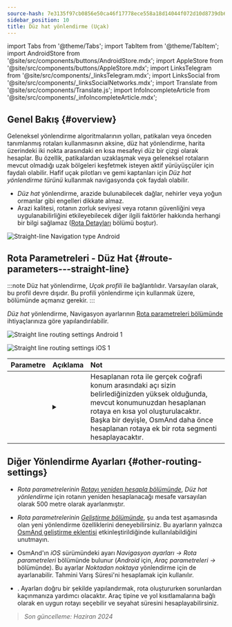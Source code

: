 ```yaml
---
source-hash: 7e3135f97cb0856e50ca46f17778ece558a18d14044f072d10d8739db6285192
sidebar_position: 10
title: Düz hat yönlendirme (Uçak)
---
```

import Tabs from '@theme/Tabs';
import TabItem from '@theme/TabItem';
import AndroidStore from '@site/src/components/buttons/AndroidStore.mdx';
import AppleStore from '@site/src/components/buttons/AppleStore.mdx';
import LinksTelegram from '@site/src/components/_linksTelegram.mdx';
import LinksSocial from '@site/src/components/_linksSocialNetworks.mdx';
import Translate from '@site/src/components/Translate.js';
import InfoIncompleteArticle from '@site/src/components/_infoIncompleteArticle.mdx';


<InfoIncompleteArticle/>


## Genel Bakış {#overview}

Geleneksel yönlendirme algoritmalarının yolları, patikaları veya önceden tanımlanmış rotaları kullanmasının aksine, düz hat yönlendirme, harita üzerindeki iki nokta arasındaki en kısa mesafeyi düz bir çizgi olarak hesaplar. Bu özellik, patikalardan uzaklaşmak veya geleneksel rotaların mevcut olmadığı uzak bölgeleri keşfetmek isteyen aktif yürüyüşçüler için faydalı olabilir. Hafif uçak pilotları ve gemi kaptanları için *Düz hat yönlendirme türünü* kullanmak navigasyonda çok faydalı olabilir.

<!-- ![Straight line Navigation example Android 1](@site/static/img/navigation/routing/straight_line_routing_andr_1.png) ![Straight line Navigation example Android 1](@site/static/img/navigation/routing/straight_line_routing_andr_2.png) -->

- *Düz hat* yönlendirme, arazide bulunabilecek dağlar, nehirler veya yoğun ormanlar gibi engelleri dikkate almaz.
- Arazi kalitesi, rotanın zorluk seviyesi veya rotanın güvenliğini veya uygulanabilirliğini etkileyebilecek diğer ilgili faktörler hakkında herhangi bir bilgi sağlamaz ([Rota Detayları](../setup/route-details.md) bölümü boştur).

![Straight-line Navigation type Android](@site/static/img/navigation/routing/straight_line_routing_andr.png)


## Rota Parametreleri - Düz Hat {#route-parameters---straight-line}

:::note
Düz hat yönlendirme, *Uçak profili* ile bağlantılıdır. Varsayılan olarak, bu profil devre dışıdır. Bu profili yönlendirme için kullanmak üzere, *<Translate android="true" ids="shared_string_menu,shared_string_settings,application_profiles"/>* bölümünde açmanız gerekir.
:::

*Düz hat* yönlendirme, Navigasyon ayarlarının [Rota parametreleri bölümünde](../guidance/navigation-settings.md#route-parameters) ihtiyaçlarınıza göre yapılandırılabilir.

<Tabs groupId="operating-systems" queryString="operating-systems">

<TabItem value="android" label="Android">

![Straight line routing settings Android 1](@site/static/img/navigation/routing/aircraft_routing_andr.png)

</TabItem>

<TabItem value="ios" label="iOS">

![Straight line routing settings iOS 1](@site/static/img/navigation/routing/straight_line_ios.png)

</TabItem>

</Tabs>

| Parametre | Açıklama | Not |
|:------------|:---------------|:---------------|
| *<Translate android="true" ids="recalc_angle_dialog_title"/>* | <details><summary> <Translate android="true" ids="recalc_angle_dialog_descr"/> </summary>![Straight line recalculation Android](@site/static/img/navigation/routing/straight_line_recalculation_andr.png) </details> | Hesaplanan rota ile gerçek coğrafi konum arasındaki açı sizin belirlediğinizden yüksek olduğunda, mevcut konumunuzdan hesaplanan rotaya en kısa yol oluşturulacaktır. Başka bir deyişle, OsmAnd daha önce hesaplanan rotaya ek bir rota segmenti hesaplayacaktır. |


## Diğer Yönlendirme Ayarları {#other-routing-settings}

- *Rota parametrelerinin* [*Rotayı yeniden hesapla bölümünde*](../../navigation/guidance/navigation-settings.md#recalculate-route), *Düz hat yönlendirme* için rotanın yeniden hesaplanacağı mesafe varsayılan olarak 500 metre olarak ayarlanmıştır.

- *Rota parametrelerinin* [*Geliştirme bölümünde*](../guidance/navigation-settings.md#development-settings), şu anda test aşamasında olan yeni yönlendirme özelliklerini deneyebilirsiniz. Bu ayarların yalnızca [OsmAnd geliştirme eklentisi](../../plugins/development.md) etkinleştirildiğinde kullanılabildiğini unutmayın.

- OsmAnd'ın *iOS* sürümündeki *[<Translate ios="true" ids="road_speeds"/>](../guidance/navigation-settings.md#road-speeds)* ayarı *Navigasyon ayarları → Rota parametreleri* bölümünde bulunur (*Android* için, *Araç parametreleri → [<Translate android="true" ids="default_speed_setting_title"/>](../guidance/navigation-settings.md#default-speed--road-speeds)* bölümünde). Bu ayarlar *Noktadan noktaya* yönlendirme için de ayarlanabilir. Tahmini Varış Süresi'ni hesaplamak için kullanılır.

- *[<Translate ios="true" ids="vehicle_parameters"/>](../guidance/navigation-settings.md#vehicle-parameters)*. Ayarları doğru bir şekilde yapılandırmak, rota oluştururken sorunlardan kaçınmanıza yardımcı olacaktır. Araç tipine ve yol kısıtlamalarına bağlı olarak en uygun rotayı seçebilir ve seyahat süresini hesaplayabilirsiniz.

> *Son güncelleme: Haziran 2024*